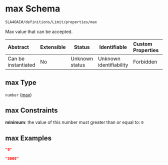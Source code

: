 # max Schema

```txt
SLA4OAI#/definitions/Limit/properties/max
```

Max value that can be accepted.


| Abstract            | Extensible | Status         | Identifiable            | Custom Properties | Additional Properties | Access Restrictions | Defined In                                                                       |
| :------------------ | ---------- | -------------- | ----------------------- | :---------------- | --------------------- | ------------------- | -------------------------------------------------------------------------------- |
| Can be instantiated | No         | Unknown status | Unknown identifiability | Forbidden         | Allowed               | none                | [SLA4OAI.schema.json\*](../../../out/SLA4OAI.schema.json "open original schema") |

## max Type

`number` ([max](sla4oai-definitions-limit-properties-max.md))

## max Constraints

**minimum**: the value of this number must greater than or equal to: `0`

## max Examples

```json
"0"
```

```json
"5000"
```
